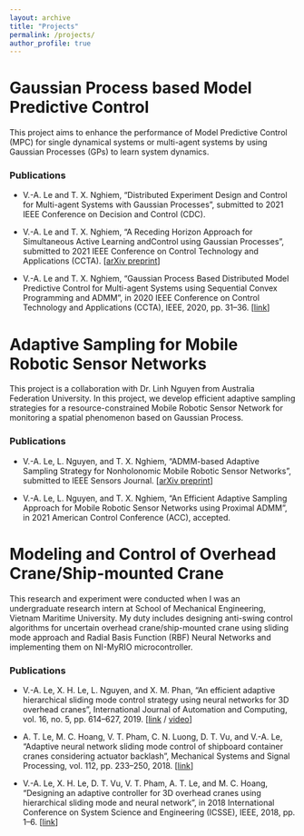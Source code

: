 ```yaml
---
layout: archive
title: "Projects"
permalink: /projects/
author_profile: true
---
```


# Gaussian Process based  Model Predictive Control
<!-- ![](../images/ccta.png) -->

This project aims to enhance the performance of Model Predictive Control (MPC) for single dynamical systems or multi-agent systems by using Gaussian Processes (GPs) to learn system dynamics.

### Publications

* V.-A. Le and T. X. Nghiem, “Distributed Experiment Design and Control for Multi-agent Systems with Gaussian Processes”, submitted to 2021 IEEE Conference on Decision and Control (CDC).

* V.-A. Le and T. X. Nghiem, “A Receding Horizon Approach for Simultaneous Active Learning andControl using Gaussian Processes”, submitted to 2021 IEEE Conference on Control Technology and Applications (CCTA). [[arXiv preprint](https://arxiv.org/abs/2101.10351)]

* V.-A. Le and T. X. Nghiem, “Gaussian Process Based Distributed Model Predictive Control for Multi-agent Systems using Sequential Convex Programming and ADMM”, in 2020 IEEE Conference on Control Technology and Applications (CCTA), IEEE, 2020, pp. 31–36. [[link](https://ieeexplore.ieee.org/abstract/document/9206390)]


# Adaptive Sampling for Mobile Robotic Sensor Networks
<!-- ![](../images/mrsn.png) -->

This project is a collaboration with Dr. Linh Nguyen from Australia Federation University. In this project, we develop efficient adaptive sampling strategies for a resource-constrained Mobile Robotic Sensor Network for monitoring a spatial phenomenon based on Gaussian Process.

### Publications

* V.-A. Le, L. Nguyen, and T. X. Nghiem, “ADMM-based Adaptive Sampling Strategy for Nonholonomic Mobile Robotic Sensor Networks”, submitted to IEEE Sensors Journal. [[arXiv preprint](https://arxiv.org/abs/2101.10500)]

* V.-A. Le, L. Nguyen, and T. X. Nghiem, “An Efficient Adaptive Sampling Approach for Mobile Robotic Sensor Networks using Proximal ADMM”, in 2021 American Control Conference (ACC), accepted.

<!-- This temporary [poster](../files/MRSN_poster.pdf) may be helpful to get the overall idea. -->

# Modeling and Control of Overhead Crane/Ship-mounted Crane

This research and experiment were conducted when I was an undergraduate research intern at School of Mechanical Engineering, Vietnam Maritime University. My duty includes designing anti-swing control algorithms for uncertain overhead crane/ship-mounted crane using sliding mode approach and Radial Basis Function (RBF) Neural Networks and implementing them on NI-MyRIO microcontroller.

### Publications

* V.-A. Le, X. H. Le, L. Nguyen, and X. M. Phan, “An efficient adaptive hierarchical sliding mode control strategy using neural networks for 3D overhead cranes”, International Journal of Automation and Computing, vol. 16, no. 5, pp. 614–627, 2019. [[link](https://www.sciencedirect.com/science/article/abs/pii/S0888327018302322) / [video](https://www.youtube.com/watch?v=ZlF37IZh89Q)]

* A. T. Le, M. C. Hoang, V. T. Pham, C. N. Luong, D. T. Vu, and V.-A. Le, “Adaptive neural network sliding mode control of shipboard container cranes considering actuator backlash”, Mechanical Systems and Signal Processing, vol. 112, pp. 233–250, 2018. [[link](https://link.springer.com/article/10.1007/s11633-019-1174-y)]

* V.-A. Le, X. H. Le, D. T. Vu, V. T. Pham, A. T. Le, and M. C. Hoang, “Designing an adaptive controller for 3D overhead cranes using hierarchical sliding mode and neural network”, in 2018 International Conference on System Science and Engineering (ICSSE), IEEE, 2018, pp. 1–6. [[link](https://ieeexplore.ieee.org/abstract/document/8520162)]
